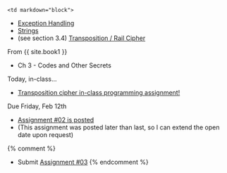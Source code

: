 	<td markdown="block">
* [Exception Handling](slides/04/exceptions.html)
* [Strings](slides/04/strings.html)
* (see section 3.4) [Transposition / Rail Cipher](slides/04/rail-cipher.html)

</td>
	<td markdown="block">
From {{ site.book1 }}

* Ch 3 - Codes and Other Secrets
</td>
	<td markdown="block">
Today, in-class...

* [Transposition cipher in-class programming assignment!](https://docs.google.com/a/nyu.edu/forms/d/12gwd_MzazDz3Cx6KPNOQEEhftmXNpZb32y23cjOMnYw/viewform)

Due Friday, Feb 12th

* [Assignment #02 is posted](assignments/hw02.html)
* (This assignment was posted later than last, so I can extend the open date upon request)

{% comment %}
* Submit [Assignment #03](assignments/hw03.html)
{% endcomment %}
</td>
